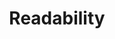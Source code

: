 ---
layout: tag-list
type: tag
title: Readability
slug: readability
category: unittest
sidebar: true
description: >
   Code Readability.
---